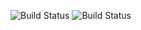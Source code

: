 ![Build Status](https://github.com/Adnan0032/API-POO/actions/workflows/maven.yml/badge.svg)
![Build Status](https://github.com/Adnan0032/API-POO/actions/workflows/maven-publish.yml/badge.svg)
